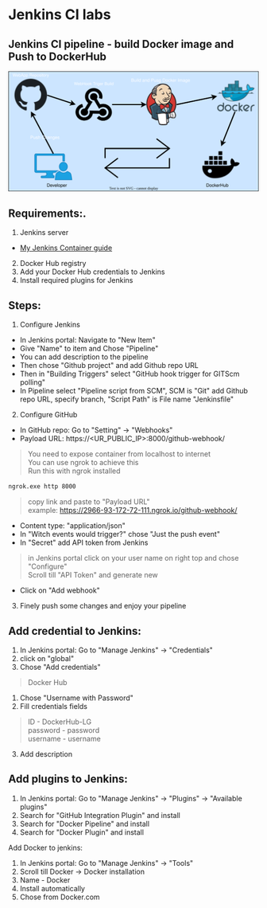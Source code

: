 <h1>Jenkins CI labs</h1>
<h2>Jenkins CI pipeline - build Docker image and Push to DockerHub</h2>
<p align="center">
<img src="https://github.com/Joska99/jenkins-docker/blob/main/diagram.drawio.svg">
</p>

<h2>Requirements:.</h2>

1. Jenkins server
- [My Jenkins Container guide](https://github.com/Joska99/joska/tree/main/docker/jenkins)
2. Docker Hub registry
3. Add your Docker Hub credentials to Jenkins
4. Install required plugins for Jenkins

<h2> Steps:</h2>

1. Configure Jenkins

- In Jenkins portal: Navigate to "New Item"
- Give "Name" to item and Chose "Pipeline"
- You can add description to the pipeline
- Then chose "Github project" and add Github repo URL
- Then in "Building Triggers" select "GitHub hook trigger for GITScm polling"
- In Pipeline select "Pipeline script from SCM", SCM is "Git" add Github repo URL, specify branch, "Script Path" is File name "Jenkinsfile"

2. Configure GitHub

- In GitHub repo: Go to "Setting" -> "Webhooks"
- Payload URL: https://<UR_PUBLIC_IP>:8000/github-webhook/

>You need to expose container from localhost to internet </br>
>You can use ngrok to achieve this </br>
>Run this with ngrok installed
```bash
ngrok.exe http 8000
```
>copy link and paste to "Payload URL" </br>
>example: https://2966-93-172-72-111.ngrok.io/github-webhook/ </br>

- Content type: "application/json"
- In "Witch events would trigger?" chose "Just the push event"
- In "Secret" add API token from Jenkins
>in Jenkins portal click on your user name on right top and chose "Configure" </br>
>Scroll till "API Token" and generate new 

- Click on "Add webhook"

3. Finely push some changes and enjoy your pipeline

<h2> Add credential to Jenkins:</h2>

1. In Jenkins portal: Go to "Manage Jenkins" -> "Credentials"
2. click on "global"
3. Chose "Add credentials"
> Docker Hub
1. Chose "Username with Password"
2. Fill credentials fields 
>ID - DockerHub-LG</br>
>password - password</br>
>username - username
3. Add description 

<h2> Add plugins to Jenkins:</h2>

1. In Jenkins portal: Go to "Manage Jenkins" -> "Plugins" -> "Available plugins"
2. Search for "GitHub Integration Plugin" and install
2. Search for "Docker Pipeline" and install
2. Search for "Docker Plugin" and install

</h2> Add Docker to jenkins: </h2>

1. In Jenkins portal: Go to "Manage Jenkins" -> "Tools"
2. Scroll till Docker -> Docker installation
3. Name - Docker
4. Install automatically 
5. Chose from Docker.com





